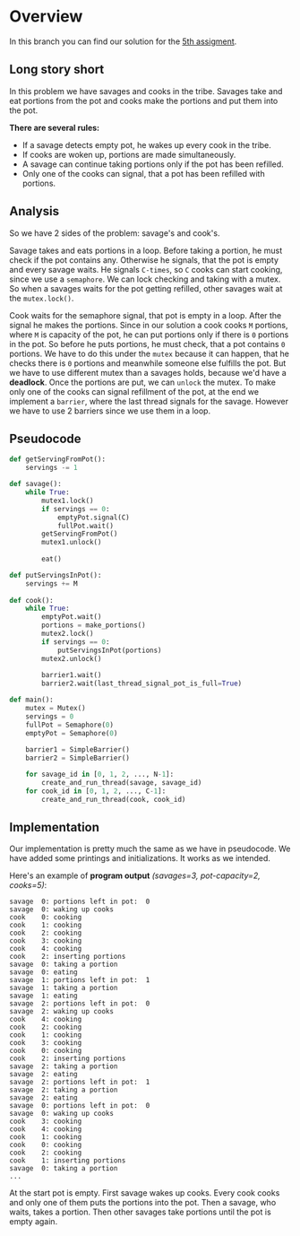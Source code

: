 # Overview
In this branch you can find our solution for the [5th assigment](https://uim.fei.stuba.sk/i-ppds/5-cvicenie-problem-fajciarov-problem-divochov-%f0%9f%9a%ac/).

## Long story short
In this problem we have savages and cooks in the tribe. Savages take and eat portions from the pot and cooks make the portions and put them into the pot. 

**There are several rules:**
- If a savage detects empty pot, he wakes up every cook in the tribe.
- If cooks are woken up, portions are made simultaneously.
- A savage can continue taking portions only if the pot has been refilled.
- Only one of the cooks can signal, that a pot has been refilled with portions.

## Analysis
So we have 2 sides of the problem: savage's and cook's.

Savage takes and eats portions in a loop. Before taking a portion, he must check if the pot contains any. Otherwise he signals, that the pot is empty and every savage waits. He signals `C-times`, so
`C` cooks can start cooking, since we use a `semaphore`.
We can lock checking and taking with a mutex. So when a savages waits for the pot getting refilled, other savages wait at the `mutex.lock()`.

Cook waits for the semaphore signal, that pot is empty in a loop. After the signal he makes the portions. Since in our solution a cook cooks `M` portions, where `M` is capacity of the pot, he can
put portions only if there is `0` portions in the pot. So before he puts portions, he must check, that a pot contains `0` portions. We have to do this under the `mutex` because it can happen, that he checks there is `0` portions
and meanwhile someone else fulfills the pot. But we have to use different mutex than a savages holds, because we'd have a **deadlock**. Once the portions are put, we can `unlock` the mutex. 
To make only one of the cooks can signal refillment of the pot, at the end we implement a `barrier`, where the last thread signals for the savage. However we have to use 2 barriers since we use them
in a loop.

## Pseudocode
```python
def getServingFromPot():
    servings -= 1

def savage():
    while True:
        mutex1.lock()
        if servings == 0:
            emptyPot.signal(C)
            fullPot.wait()
        getServingFromPot()
        mutex1.unlock()
 
        eat()
```

```python
def putServingsInPot():
    servings += M
 
def cook():
    while True:
        emptyPot.wait()
        portions = make_portions()
        mutex2.lock()
        if servings == 0:
            putServingsInPot(portions)
        mutex2.unlock()
        
        barrier1.wait()
        barrier2.wait(last_thread_signal_pot_is_full=True)        
```
```python
def main():
    mutex = Mutex()
    servings = 0
    fullPot = Semaphore(0)
    emptyPot = Semaphore(0)
    
    barrier1 = SimpleBarrier()
    barrier2 = SimpleBarrier()

    for savage_id in [0, 1, 2, ..., N-1]:
        create_and_run_thread(savage, savage_id)
    for cook_id in [0, 1, 2, ..., C-1]:
        create_and_run_thread(cook, cook_id)
```

## Implementation
Our implementation is pretty much the same as we have in pseudocode. We have added some printings and initializations. It works as we intended.

Here's an example of **program output** *(savages=3, pot-capacity=2, cooks=5)*:
```
savage  0: portions left in pot:  0
savage  0: waking up cooks
cook    0: cooking
cook    1: cooking
cook    2: cooking
cook    3: cooking
cook    4: cooking
cook    2: inserting portions
savage  0: taking a portion
savage  0: eating
savage  1: portions left in pot:  1
savage  1: taking a portion
savage  1: eating
savage  2: portions left in pot:  0
savage  2: waking up cooks
cook    4: cooking
cook    2: cooking
cook    1: cooking
cook    3: cooking
cook    0: cooking
cook    2: inserting portions
savage  2: taking a portion
savage  2: eating
savage  2: portions left in pot:  1
savage  2: taking a portion
savage  2: eating
savage  0: portions left in pot:  0
savage  0: waking up cooks
cook    3: cooking
cook    4: cooking
cook    1: cooking
cook    0: cooking
cook    2: cooking
cook    1: inserting portions
savage  0: taking a portion
...
```

At the start pot is empty. First savage wakes up cooks. Every cook cooks and only one of them puts the portions into the pot. Then a savage, who waits, takes a portion. Then other savages take portions
until the pot is empty again.